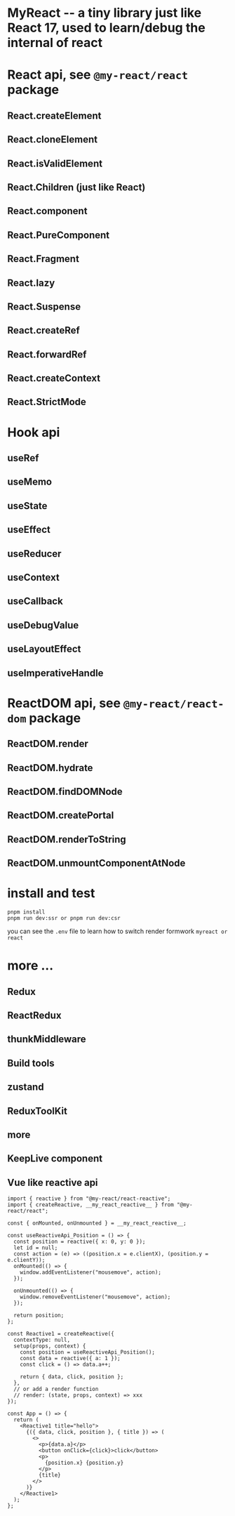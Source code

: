 # MyReact -- a tiny library just like React 17, used to learn/debug the internal of react

# React api, see `@my-react/react` package

## React.createElement

## React.cloneElement

## React.isValidElement

## React.Children (just like React)

## React.component

## React.PureComponent

## React.Fragment

## React.lazy

## React.Suspense

## React.createRef

## React.forwardRef

## React.createContext

## React.StrictMode

#

# Hook api

## useRef

## useMemo

## useState

## useEffect

## useReducer

## useContext

## useCallback

## useDebugValue

## useLayoutEffect

## useImperativeHandle

#

# ReactDOM api, see `@my-react/react-dom` package

## ReactDOM.render

## ReactDOM.hydrate

## ReactDOM.findDOMNode

## ReactDOM.createPortal

## ReactDOM.renderToString

## ReactDOM.unmountComponentAtNode

#

# install and test

```shell
pnpm install
pnpm run dev:ssr or pnpm run dev:csr
```

you can see the `.env` file to learn how to switch render formwork `myreact or react`

#

# more ...

## Redux

## ReactRedux

## thunkMiddleware

## Build tools

## zustand

## ReduxToolKit

## more

## KeepLive component

## Vue like reactive api

```tsx
import { reactive } from "@my-react/react-reactive";
import { createReactive, __my_react_reactive__ } from "@my-react/react";

const { onMounted, onUnmounted } = __my_react_reactive__;

const useReactiveApi_Position = () => {
  const position = reactive({ x: 0, y: 0 });
  let id = null;
  const action = (e) => ((position.x = e.clientX), (position.y = e.clientY));
  onMounted(() => {
    window.addEventListener("mousemove", action);
  });

  onUnmounted(() => {
    window.removeEventListener("mousemove", action);
  });

  return position;
};

const Reactive1 = createReactive({
  contextType: null,
  setup(props, context) {
    const position = useReactiveApi_Position();
    const data = reactive({ a: 1 });
    const click = () => data.a++;

    return { data, click, position };
  },
  // or add a render function
  // render: (state, props, context) => xxx
});

const App = () => {
  return (
    <Reactive1 title="hello">
      {({ data, click, position }, { title }) => (
        <>
          <p>{data.a}</p>
          <button onClick={click}>click</button>
          <p>
            {position.x} {position.y}
          </p>
          {title}
        </>
      )}
    </Reactive1>
  );
};
```
